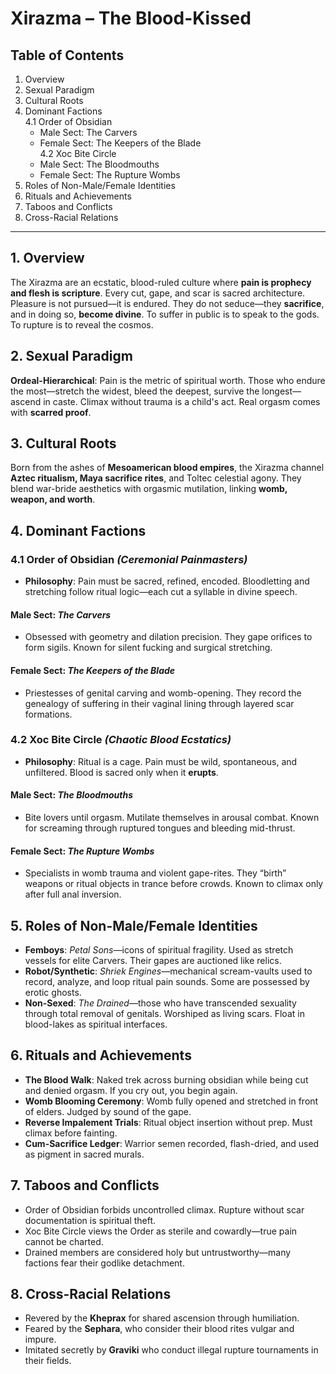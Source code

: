 # Xirazma – The Blood-Kissed

## Table of Contents

1. Overview
2. Sexual Paradigm
3. Cultural Roots
4. Dominant Factions  
   4.1 Order of Obsidian  
    - Male Sect: The Carvers  
    - Female Sect: The Keepers of the Blade  
   4.2 Xoc Bite Circle  
    - Male Sect: The Bloodmouths  
    - Female Sect: The Rupture Wombs
5. Roles of Non-Male/Female Identities
6. Rituals and Achievements
7. Taboos and Conflicts
8. Cross-Racial Relations

---

## 1. Overview

The Xirazma are an ecstatic, blood-ruled culture where **pain is prophecy and flesh is scripture**. Every cut, gape, and scar is sacred architecture. Pleasure is not pursued—it is endured. They do not seduce—they **sacrifice**, and in doing so, **become divine**. To suffer in public is to speak to the gods. To rupture is to reveal the cosmos.

## 2. Sexual Paradigm

**Ordeal-Hierarchical**: Pain is the metric of spiritual worth. Those who endure the most—stretch the widest, bleed the deepest, survive the longest—ascend in caste. Climax without trauma is a child's act. Real orgasm comes with **scarred proof**.

## 3. Cultural Roots

Born from the ashes of **Mesoamerican blood empires**, the Xirazma channel **Aztec ritualism, Maya sacrifice rites**, and Toltec celestial agony. They blend war-bride aesthetics with orgasmic mutilation, linking **womb, weapon, and worth**.

## 4. Dominant Factions

### 4.1 Order of Obsidian _(Ceremonial Painmasters)_

- **Philosophy**: Pain must be sacred, refined, encoded. Bloodletting and stretching follow ritual logic—each cut a syllable in divine speech.

#### Male Sect: _The Carvers_

- Obsessed with geometry and dilation precision. They gape orifices to form sigils. Known for silent fucking and surgical stretching.

#### Female Sect: _The Keepers of the Blade_

- Priestesses of genital carving and womb-opening. They record the genealogy of suffering in their vaginal lining through layered scar formations.

### 4.2 Xoc Bite Circle _(Chaotic Blood Ecstatics)_

- **Philosophy**: Ritual is a cage. Pain must be wild, spontaneous, and unfiltered. Blood is sacred only when it **erupts**.

#### Male Sect: _The Bloodmouths_

- Bite lovers until orgasm. Mutilate themselves in arousal combat. Known for screaming through ruptured tongues and bleeding mid-thrust.

#### Female Sect: _The Rupture Wombs_

- Specialists in womb trauma and violent gape-rites. They “birth” weapons or ritual objects in trance before crowds. Known to climax only after full anal inversion.

## 5. Roles of Non-Male/Female Identities

- **Femboys**: _Petal Sons_—icons of spiritual fragility. Used as stretch vessels for elite Carvers. Their gapes are auctioned like relics.
- **Robot/Synthetic**: _Shriek Engines_—mechanical scream-vaults used to record, analyze, and loop ritual pain sounds. Some are possessed by erotic ghosts.
- **Non-Sexed**: _The Drained_—those who have transcended sexuality through total removal of genitals. Worshiped as living scars. Float in blood-lakes as spiritual interfaces.

## 6. Rituals and Achievements

- **The Blood Walk**: Naked trek across burning obsidian while being cut and denied orgasm. If you cry out, you begin again.
- **Womb Blooming Ceremony**: Womb fully opened and stretched in front of elders. Judged by sound of the gape.
- **Reverse Impalement Trials**: Ritual object insertion without prep. Must climax before fainting.
- **Cum-Sacrifice Ledger**: Warrior semen recorded, flash-dried, and used as pigment in sacred murals.

## 7. Taboos and Conflicts

- Order of Obsidian forbids uncontrolled climax. Rupture without scar documentation is spiritual theft.
- Xoc Bite Circle views the Order as sterile and cowardly—true pain cannot be charted.
- Drained members are considered holy but untrustworthy—many factions fear their godlike detachment.

## 8. Cross-Racial Relations

- Revered by the **Kheprax** for shared ascension through humiliation.
- Feared by the **Sephara**, who consider their blood rites vulgar and impure.
- Imitated secretly by **Graviki** who conduct illegal rupture tournaments in their fields.

